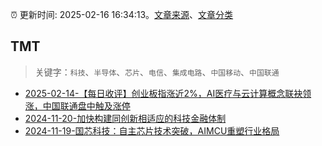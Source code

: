 :alarm_clock: 更新时间: 2025-02-16 16:34:13。[文章来源](/README.md)、[文章分类](/TAGS.md)

## TMT


> 关键字：`科技`、`半导体`、`芯片`、`电信`、`集成电路`、`中国移动`、`中国联通`



- [2025-02-14-【每日收评】创业板指涨近2%，AI医疗与云计算概念联袂领涨，中国联通盘中触及涨停](https://www.cls.cn/detail/1943378) 
- [2024-11-20-加快构建同创新相适应的科技金融体制](https://xueqiu.com/9193403816/313561745) 
- [2024-11-19-国芯科技：自主芯片技术突破，AIMCU重塑行业格局](https://xueqiu.com/8151841495/313402043) 
